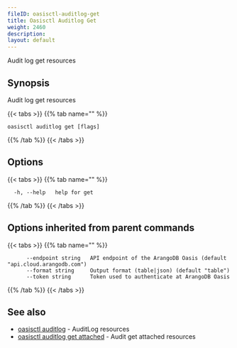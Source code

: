 ```yaml
---
fileID: oasisctl-auditlog-get
title: Oasisctl Auditlog Get
weight: 2460
description: 
layout: default
---
```

Audit log get resources

## Synopsis

Audit log get resources

{{< tabs >}}
{{% tab name="" %}}
```
oasisctl auditlog get [flags]
```
{{% /tab %}}
{{< /tabs >}}

## Options

{{< tabs >}}
{{% tab name="" %}}
```
  -h, --help   help for get
```
{{% /tab %}}
{{< /tabs >}}

## Options inherited from parent commands

{{< tabs >}}
{{% tab name="" %}}
```
      --endpoint string   API endpoint of the ArangoDB Oasis (default "api.cloud.arangodb.com")
      --format string     Output format (table|json) (default "table")
      --token string      Token used to authenticate at ArangoDB Oasis
```
{{% /tab %}}
{{< /tabs >}}

## See also

* [oasisctl auditlog]()	 - AuditLog resources
* [oasisctl auditlog get attached](oasisctl-auditlog-get-attached)	 - Audit get attached resources

